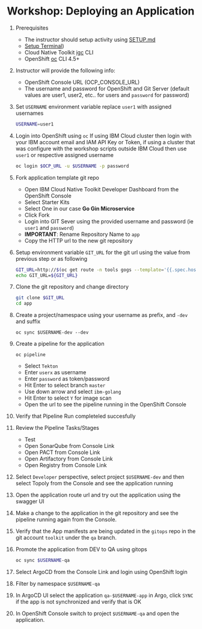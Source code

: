 # Workshop: Deploying an Application

1. Prerequisites
    - The instructor should setup activity using [SETUP.md](./SETUP.md)
    - [Setup Terminal](../CLI.md))
    - Cloud Native Toolkit [igc](https://www.npmjs.com/package/@ibmgaragecloud/cloud-native-toolkit-cli) CLI
    - OpenShift [oc](https://mirror.openshift.com/pub/openshift-v4/clients/oc/latest/) CLI 4.5+

1. Instructor will provide the following info:
    - OpenShift Console URL (OCP_CONSOLE_URL)
    - The username and password for OpenShift and Git Server (default values are user1, user2, etc.. for users and `password` for password)

1. Set `USERNAME` environment variable replace `user1` with assigned usernames
    ```bash
    USERNAME=user1
    ```

1. Login into OpenShift using `oc`
If using IBM Cloud cluster then login with your IBM account email and IAM API Key or Token, if using a cluster that was configure with the workshop scripts outside IBM Cloud then use `user1` or respective assigned username
    ```bash
    oc login $OCP_URL -u $USERNAME -p password
    ```

1. Fork application template git repo
    - Open IBM Cloud Native Toolkit Developer Dashboard from the OpenShift Console
    - Select Starter Kits
    - Select One in our case **Go Gin Microservice**
    - Click Fork
    - Login into GIT Sever using the provided username and password (ie `user1` and `password`)
    - **IMPORTANT**: Rename Repository Name to `app`
    - Copy the HTTP url to the new git repository

1. Setup environment variable `GIT_URL` for the git url using the value from previous step or as following
    ```bash
    GIT_URL=http://$(oc get route -n tools gogs --template='{{.spec.host}}')/$USERNAME/app
    echo GIT_URL=${GIT_URL}
    ```

1. Clone the git repository and change directory
    ```bash
    git clone $GIT_URL
    cd app
    ```

1. Create a project/namespace using your username as prefix, and `-dev` and suffix
    ```
    oc sync $USERNAME-dev --dev
    ```

1. Create a pipeline for the application
    ```
    oc pipeline
    ```
    - Select `Tekton`
    - Enter `userx` as username
    - Enter `password` as token/password
    - Hit Enter to select branch `master`
    - Use down arrow and select `ibm-golang`
    - Hit Enter to select `Y` for image scan
    - Open the url to see the pipeline running in the OpenShift Console

1. Verify that Pipeline Run completeled succesfully

1. Review the Pipeline Tasks/Stages
    - Test
    - Open SonarQube from Console Link
    - Open PACT from Console Link
    - Open Artifactory from Console Link
    - Open Registry from Console Link

1. Select `Developer` perspective, select project `$USERNAME-dev` and then select Topoly from the Console and see the application running

1. Open the application route url and try out the application using the swagger UI

1. Make a change to the application in the git repository and see the pipeline running again from the Console.

1. Verify that the App manifests are being updated in the `gitops` repo in the git account `toolkit` under the `qa` branch.

1. Promote the application from DEV to QA using gitops
    ```bash
    oc sync $USERNAME-qa
    ```

1. Select ArgoCD from the Console Link and login using OpenShift login

1. Filter by namespace `$USERNAME-qa`

1. In ArgoCD UI select the application `qa-$USERNAME-app` in Argo, click `SYNC` if the app is not synchronized and verify that is OK

1. In OpenShift Console switch to project `$USERNAME-qa` and open the application.




